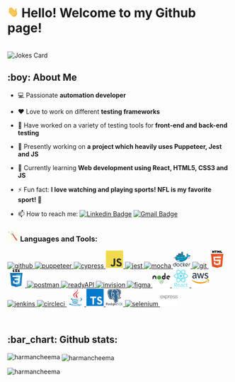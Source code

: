 <h1 align="left">
	<img src="https://github.com/harmancheema/harmancheema/blob/main/wave.gif" width="25" height="25" /> 
Hello! Welcome to my Github page!
</h1>

<br>![Jokes Card](https://readme-jokes.vercel.app/api)

<h2 align="left">:boy: About Me</h2>

- :computer: Passionate **automation developer**

- :heart: Love to work on different **testing frameworks**

- :wrench: Have worked on a variety of testing tools for **front-end and back-end testing**

- 🔭 Presently working on **a project which heavily uses Puppeteer, Jest and JS**

- 🌱 Currently learning **Web development using React, HTML5, CSS3 and JS**

- ⚡ Fun fact: **I love watching and playing sports! NFL is my favorite sport! :football:**

- 📫 How to reach me:
  [![Linkedin Badge](https://img.shields.io/badge/-harmancheema-blue?style=flat-square&logo=Linkedin&logoColor=white&link=https://www.linkedin.com/in/harman-cheema/)](https://www.linkedin.com/in/harman-cheema/)
  [![Gmail Badge](https://img.shields.io/badge/-harmancheema-c14438?style=flat-square&logo=Gmail&logoColor=white&link=mailto:harmancheema07@gmail.com)](mailto:harmancheema07@gmail.com)
  <br>

<h3 align="left"><img src="https://github.com/harmancheema/harmancheema/blob/main/images/tools2.gif" width="25" height="25" /> Languages and Tools:</h3>
<p align="left">
	<a href="https://www.github.com/" target="_blank">
		<img src="https://avatars.githubusercontent.com/u/9919?s=280&v=4" alt="github" width="40" height="40"/>
	</a>
  <a href="https://github.com/puppeteer/puppeteer" target="_blank">
		<img src="https://www.vectorlogo.zone/logos/pptrdev/pptrdev-official.svg" alt="puppeteer" width="40" height="40"/>
	</a>
	<a href="https://www.cypress.io" target="_blank">
		<img src="https://raw.githubusercontent.com/simple-icons/simple-icons/6e46ec1fc23b60c8fd0d2f2ff46db82e16dbd75f/icons/cypress.svg" alt="cypress" width="40" height="40"/>
	</a>
  <a href="https://developer.mozilla.org/en-US/docs/Web/JavaScript" target="_blank">
		<img src="https://raw.githubusercontent.com/devicons/devicon/master/icons/javascript/javascript-original.svg" alt="javascript" width="40" height="40"/>
	</a>
	<a href="https://jestjs.io" target="_blank">
		<img src="https://www.vectorlogo.zone/logos/jestjsio/jestjsio-icon.svg" alt="jest" width="40" height="40"/>
	</a>
	<a href="https://mochajs.org" target="_blank">
		<img src="https://www.vectorlogo.zone/logos/mochajs/mochajs-icon.svg" alt="mocha" width="40" height="40"/>
	</a>
	<a href="https://www.docker.com/" target="_blank">
		<img src="https://raw.githubusercontent.com/devicons/devicon/master/icons/docker/docker-original-wordmark.svg" alt="docker" width="40" height="40"/>
	</a>
	<a href="https://git-scm.com/" target="_blank">
		<img src="https://www.vectorlogo.zone/logos/git-scm/git-scm-icon.svg" alt="git" width="40" height="40"/>
	</a>
	<a href="https://www.w3.org/html/" target="_blank">
		<img src="https://raw.githubusercontent.com/devicons/devicon/master/icons/html5/html5-original-wordmark.svg" alt="html5" width="40" height="40"/>
	</a>
  <a href="https://www.w3schools.com/css/" target="_blank">
		<img src="https://raw.githubusercontent.com/devicons/devicon/master/icons/css3/css3-original-wordmark.svg" alt="css3" width="40" height="40"/>
	</a>
	<a href="https://postman.com" target="_blank">
		<img src="https://www.vectorlogo.zone/logos/getpostman/getpostman-icon.svg" alt="postman" width="40" height="40"/>
	</a>
  <a href="https://smartbear.com/product/ready-api/overview/" target="_blank">
		<img src="https://avatars.githubusercontent.com/u/1644671?s=280&v=4" alt="readyAPI" width="40" height="40"/>
	</a>
  <a href="https://www.invisionapp.com/" target="_blank">
		<img src="https://www.vectorlogo.zone/logos/invisionapp/invisionapp-icon.svg" alt="invision" width="40" height="40"/>
	</a>
  <a href="https://www.figma.com/" target="_blank">
		<img src="https://www.vectorlogo.zone/logos/figma/figma-icon.svg" alt="figma" width="40" height="40"/>
	</a>
  <a href="https://nodejs.org" target="_blank">
		<img src="https://raw.githubusercontent.com/devicons/devicon/master/icons/nodejs/nodejs-original-wordmark.svg" alt="nodejs" width="40" height="40"/>
	</a>
	<a href="https://reactjs.org/" target="_blank">
		<img src="https://raw.githubusercontent.com/devicons/devicon/master/icons/react/react-original-wordmark.svg" alt="react" width="40" height="40"/>
	</a>
	<a href="https://aws.amazon.com" target="_blank">
		<img src="https://raw.githubusercontent.com/devicons/devicon/master/icons/amazonwebservices/amazonwebservices-original-wordmark.svg" alt="aws" width="40" height="40"/>
	</a>
  <a href="https://www.jenkins.io" target="_blank">
		<img src="https://www.vectorlogo.zone/logos/jenkins/jenkins-icon.svg" alt="jenkins" width="40" height="40"/>
	</a>
	<a href="https://circleci.com" target="_blank">
		<img src="https://www.vectorlogo.zone/logos/circleci/circleci-icon.svg" alt="circleci" width="40" height="40"/>
	</a>
  <a href="https://www.java.com" target="_blank">
		<img src="https://raw.githubusercontent.com/devicons/devicon/master/icons/java/java-original.svg" alt="java" width="40" height="40"/>
	</a>
	<a href="https://www.typescriptlang.org/" target="_blank">
		<img src="https://raw.githubusercontent.com/devicons/devicon/master/icons/typescript/typescript-original.svg" alt="typescript" width="40" height="40"/>
	</a>
  <a href="https://www.postgresql.org" target="_blank">
		<img src="https://raw.githubusercontent.com/devicons/devicon/master/icons/postgresql/postgresql-original-wordmark.svg" alt="postgresql" width="40" height="40"/>
	</a>
  <a href="https://www.selenium.dev" target="_blank">
		<img src="https://raw.githubusercontent.com/detain/svg-logos/780f25886640cef088af994181646db2f6b1a3f8/svg/selenium-logo.svg" alt="selenium" width="40" height="40"/>
	</a>
	<a href="https://expressjs.com" target="_blank">
		<img src="https://raw.githubusercontent.com/devicons/devicon/master/icons/express/express-original-wordmark.svg" alt="express" width="40" height="40"/>
	</a>
</p>

<br>
<h2 align="left">:bar_chart: Github stats:</h2>

<p><img align="left" src="https://github-readme-stats.vercel.app/api/top-langs?username=harmancheema&show_icons=true&locale=en&layout=compact" alt="harmancheema" /></p>

<p>&nbsp;<img align="center" src="https://github-readme-stats.vercel.app/api?username=harmancheema&show_icons=true&locale=en" alt="harmancheema" /></p>

<p align="left"> <img src="https://komarev.com/ghpvc/?username=harmancheema&label=Profile%20views&color=0e75b6&style=flat" alt="harmancheema" /> </p>

<!---
harmancheema/harmancheema is a ✨ special ✨ repository because its `README.md` (this file) appears on your GitHub profile.
You can click the Preview link to take a look at your changes.
--->
